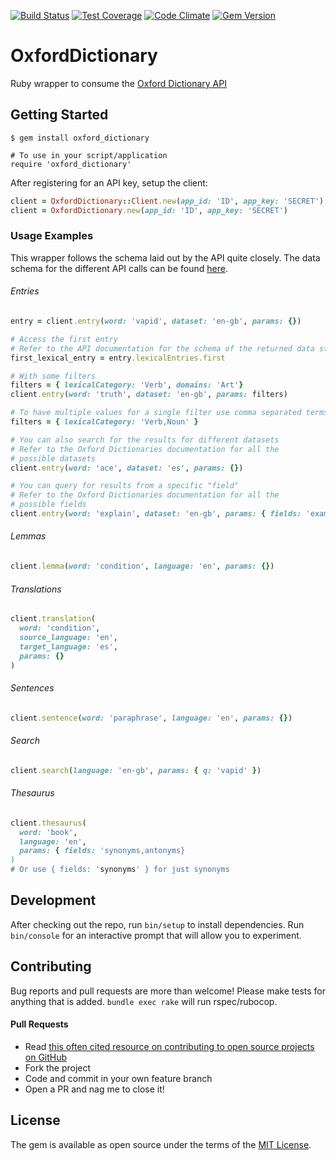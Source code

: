 [![Build Status](https://travis-ci.org/swcraig/oxford_dictionary.svg?branch=master)](https://travis-ci.org/swcraig/oxford_dictionary)
[![Test Coverage](https://codeclimate.com/github/swcraig/oxford-dictionary/badges/coverage.svg)](https://codeclimate.com/github/swcraig/oxford-dictionary/coverage)
[![Code Climate](https://codeclimate.com/github/swcraig/oxford-dictionary/badges/gpa.svg)](https://codeclimate.com/github/swcraig/oxford-dictionary)
[![Gem Version](https://badge.fury.io/rb/oxford_dictionary.svg)](https://badge.fury.io/rb/oxford_dictionary)
# OxfordDictionary

Ruby wrapper to consume the [Oxford Dictionary API](https://developer.oxforddictionaries.com/documentation)

## Getting Started

    $ gem install oxford_dictionary

    # To use in your script/application
    require 'oxford_dictionary'

After registering for an API key, setup the client:
```ruby
client = OxfordDictionary::Client.new(app_id: 'ID', app_key: 'SECRET')
client = OxfordDictionary.new(app_id: 'ID', app_key: 'SECRET')
```
### Usage Examples
This wrapper follows the schema laid out by the API quite closely. The data
schema for the different API calls can be found [here](https://developer.oxforddictionaries.com/documentation).

###### Entries
```ruby
entry = client.entry(word: 'vapid', dataset: 'en-gb', params: {})

# Access the first entry
# Refer to the API documentation for the schema of the returned data structure
first_lexical_entry = entry.lexicalEntries.first

# With some filters
filters = { lexicalCategory: 'Verb', domains: 'Art'}
client.entry(word: 'truth', dataset: 'en-gb', params: filters)

# To have multiple values for a single filter use comma separated terms
filters = { lexicalCategory: 'Verb,Noun' }

# You can also search for the results for different datasets
# Refer to the Oxford Dictionaries documentation for all the
# possible datasets
client.entry(word: 'ace', dataset: 'es', params: {})

# You can query for results from a specific "field"
# Refer to the Oxford Dictionaries documentation for all the
# possible fields
client.entry(word: 'explain', dataset: 'en-gb', params: { fields: 'examples' })

```

###### Lemmas
```ruby
client.lemma(word: 'condition', language: 'en', params: {})
```

###### Translations
```ruby
client.translation(
  word: 'condition',
  source_language: 'en',
  target_language: 'es',
  params: {}
)
```

###### Sentences
```ruby
client.sentence(word: 'paraphrase', language: 'en', params: {})
```

###### Search
```ruby
client.search(language: 'en-gb', params: { q: 'vapid' })
```

###### Thesaurus
```ruby
client.thesaurus(
  word: 'book',
  language: 'en',
  params: { fields: 'synonyms,antonyms}
)
# Or use { fields: 'synonyms' } for just synonyms
```

## Development

After checking out the repo, run `bin/setup` to install dependencies.
Run `bin/console` for an interactive prompt that will allow you to experiment.

## Contributing

Bug reports and pull requests are more than welcome!
Please make tests for anything that is added.
`bundle exec rake` will run rspec/rubocop.

#### Pull Requests
  - Read [this often cited resource on contributing to open source projects on GitHub](https://gun.io/blog/how-to-github-fork-branch-and-pull-request)
  - Fork the project
  - Code and commit in your own feature branch
  - Open a PR and nag me to close it!

## License

The gem is available as open source under the terms of the [MIT License](http://opensource.org/licenses/MIT).

